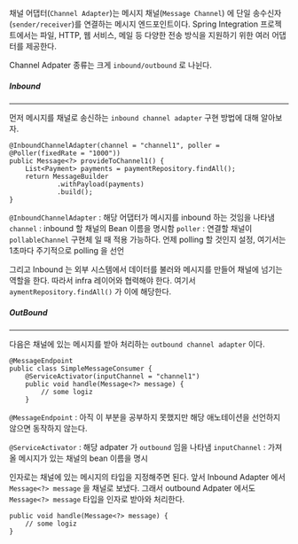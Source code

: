 
채널 어댑터(`Channel Adapter`)는 메시지 채널(`Message Channel`) 에 단일 송수신자(`sender/receiver`)를 연결하는 메시지 엔드포인트이다. Spring Integration 프로젝트에서는 파일, HTTP, 웹 서비스, 메일 등 다양한 전송 방식을 지원하기 위한 여러 어댑터를 제공한다.

Channel Adpater 종류는 크게 `inbound/outbound` 로 나뉜다.


##### Inbound
---
먼저 메시지를 채널로 송신하는 `inbound channel adapter` 구현 방법에 대해 알아보자.

```
@InboundChannelAdapter(channel = "channel1", poller = @Poller(fixedRate = "1000"))  
public Message<?> provideToChannel1() {  
    List<Payment> payments = paymentRepository.findAll();  
    return MessageBuilder  
            .withPayload(payments)  
            .build();  
}
```

`@InboundChannelAdapter` : 해당 어댑터가 메시지를 inbound 하는 것임을 나타냄
`channel` : inbound 할 채널의 Bean 이름을 명시함
`poller` : 연결할 채널이 `pollableChannel` 구현체 일 때 적용 가능하다. 언제 polling 할 것인지 설정, 여기서는 1초마다 주기적으로 polling 을 선언 

그리고 Inbound 는 외부 시스템에서 데이터를 불러와 메시지를 만들어 채널에 넘기는 역할을 한다.
따라서 infra 레이어와 협력해야 한다. 여기서 `aymentRepository.findAll()` 가 이에 해당한다.

##### OutBound
---
다음은 채널에 있는 메시지를 받아 처리하는 `outbound channel adapter` 이다.

```
@MessageEndpoint  
public class SimpleMessageConsumer {  
    @ServiceActivator(inputChannel = "channel1")  
    public void handle(Message<?> message) {  
	    // some logiz
    }
```

`@MessageEndpoint` : 아직 이 부분을 공부하지 못했지만 해당 애노테이션을 선언하지 않으면 동작하지 않는다.

`@ServiceActivator` : 해당 adpater 가 `outbound` 임을 나타냄 
`inputChannel` : 가져올 메시지가 있는 채널의 bean 이름을 명시

인자로는 채널에 있는 메시지의  타입을 지정해주면 된다. 앞서 Inbound Adapter 에서  `Message<?> message` 을 채널로 보냈다. 그래서 outbound Adpater 에서도 `Message<?> message` 타입을 인자로 받아와 처리한다.
```
public void handle(Message<?> message) { 
	// some logiz
}
```